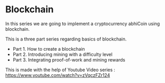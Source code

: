 # Blockchain
In this series we are going to implement a cryptocurrency abhiCoin using blockchain.

This is a three part series regarding basics of blockchain.

- Part 1. How to create a blockchain
- Part 2. Introducing mining with a difficulty level
- Part 3. Integrating proof-of-work and mining rewards 

This is made with the help of Youtube Video series : https://www.youtube.com/watch?v=zVqczFZr124

